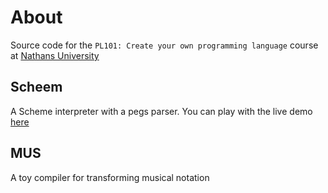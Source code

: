 # About

Source code for the `PL101: Create your own programming language` course at [Nathans University](http://nathansuniversity.com/)


## Scheem

A Scheme interpreter with a pegs parser. You can play with the live demo [here](http://indy.github.com/nu-pl101/scheem/)

## MUS

A toy compiler for transforming musical notation

